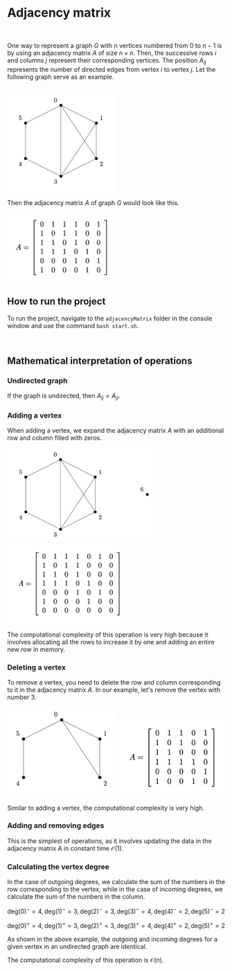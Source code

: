 # Adjacency matrix

<br>

One way to represent a graph $G$ with n vertices numbered from $0$ to $n-1$ is by using an adjacency matrix $A$ of size $n \times n$. Then, the successive rows $i$ and columns $j$ represent their corresponding vertices. The position $A_{ij}$ represents the number of directed edges from vertex $i$ to vertex $j$. Let the following graph serve as an example.

<br>

<img src="pictures/graph.png" width="250">

<br>

Then the adjacency matrix $A$ of graph $G$ would look like this.

<img src="pictures/matrix.png" width="245">

<br>

## How to run the project

To run the project, navigate to the `adjacencyMatrix` folder in the console window and use the command `bash start.sh`.

<br>

## Mathematical interpretation of  operations

### Undirected graph

If the graph is undirected, then $A_{ij} = A_{ji}$.

### Adding a vertex

When adding a vertex, we expand the adjacency matrix $A$ with an additional row and column filled with zeros.

<img src="pictures/graph2.png" width="350">

<img src="pictures/matrix2.png" width="275">

The computational complexity of this operation is very high because it involves allocating all the rows to increase it by one and adding an entire new row in memory.

### Deleting a vertex

To remove a vertex, you need to delete the row and column corresponding to it in the adjacency matrix $A$. In our example, let's remove the vertex with number 3.

<img src="pictures/graph3.png" width="250">

<img src="pictures/matrix3.png" width="245">

Similar to adding a vertex, the computational complexity is very high.

### Adding and removing edges

This is the simplest of operations, as it involves updating the data in the adjacency matrix $A$ in constant time $\mathcal{O}(1)$.

### Calculating the vertex degree

In the case of outgoing degrees, we calculate the sum of the numbers in the row corresponding to the vertex, while in the case of incoming degrees, we calculate the sum of the numbers in the column.

$\text{deg}(0)^{-} = 4, \text{deg}(1)^{-} = 3, \text{deg}(2)^{-} = 3, \text{deg}(3)^{-} = 4, \text{deg}(4)^{-} = 2, \text{deg}(5)^{-} = 2$

$\text{deg}(0)^{+} = 4, \text{deg}(1)^{+} = 3, \text{deg}(2)^{+} = 3, \text{deg}(3)^{+} = 4, \text{deg}(4)^{+} = 2, \text{deg}(5)^{+} = 2$

As shown in the above example, the outgoing and incoming degrees for a given vertex in an undirected graph are identical.

The computational complexity of this operation is $\mathcal{O}(n)$.





